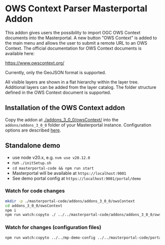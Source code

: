 # OWS Context Parser Masterportal Addon

This addon gives users the possibility to import OGC OWS Context documents into the Masterportal. A new button "OWS Context" is added to the main menu and allows the user to submit a remote URL to an OWS Context. The official documentation for OWS Context documents is available here:

https://www.owscontext.org/

Currently, only the GeoJSON format is supported.

All visible layers are shown in a flat hierarchy within the layer tree. Additional layers can be added from the layer catalog. The folder structure defined in the OWS Context document is supported.

## Installation of the OWS Context addon

Copy the addon at [./addons_3_0_0/owsContext/](./addons_3_0_0/owsContext/) into the `addons/addons_3_0_0` folder of your Masterportal instance. Configuration options are described [here](./addons_3_0_0/owsContext/doc/README.md).

## Standalone demo

- use node v20.x, e.g. `nvm use v20.12.0`
- run `./initSetup.sh`
- `cd masterportal-code && npm run start`
- Masterportal will be available at `https://localhost:9001`
- See demo portal config at `https://localhost:9001/portal/demo`

### Watch for code changes

```sh
mkdir -p ./masterportal-code/addons/addons_3_0_0/owsContext
cd addons_3_0_0/owsContext
npm i
npm run watch:copyto ./ ../../masterportal-code/addons/addons_3_0_0/owsContext
```

### Watch for changes (configuration files)

```sh
npm run watch:copyto ../../mp-demo-config ../../masterportal-code/portal/demo
```
